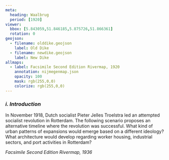 ```yaml
---
meta:
  heading: Waalbrug
  period: [1920]
viewer:
  bbox: [5.843059,51.846185,5.875726,51.866361]
  rotation: 0
geojson:
  - filename: olddike.geojson
    label: Old Dike
  - filename: newdike.geojson
    label: New Dike
allmaps:
  - label: Facsimile Second Edition Rivermap, 1920
    annotation: nijmegenmap.json
    opacity: 100
    mask: rgb(255,0,0)
    colorize: rgb(255,0,0)
---
```


### _i.    Introduction_

In November 1918, Dutch socialist Pieter Jelles Troelstra led an attempted socialist revolution in Rotterdam. The following scenario proposes an alternative timeline where the revolution was successful. What kind of urban patterns of expansions would emerge based on a different ideology? What architecture would develop regarding worker housing, industrial sectors, and port activities in Rotterdam?

_Facsimile Second Edition Rivermap, 1936_
